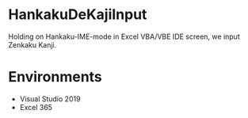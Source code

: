 # HankakuDeKajiInput
Holding on Hankaku-IME-mode in Excel VBA/VBE IDE screen, we input Zenkaku Kanji.

# Environments
- Visual Studio 2019
- Excel 365
